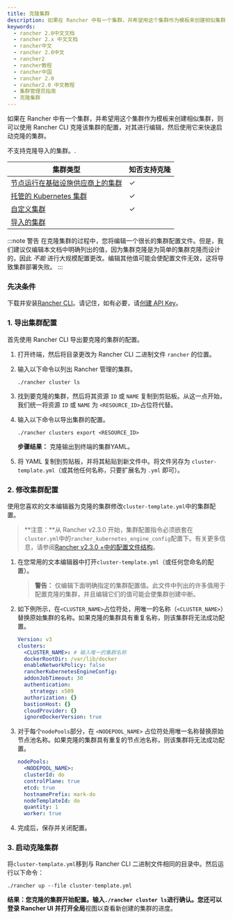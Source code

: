 ```yaml
---
title: 克隆集群
description: 如果在 Rancher 中有一个集群，并希望用这个集群作为模板来创建相似集群，则可以使用 Rancher CLI 克隆该集群的配置，对其进行编辑，然后使用它来快速启动克隆的集群。仅当集群中的节点由基础设施供应商（例如 EC2，Azure 或 DigitalOcean）提供时，才可以克隆集群。Rancher不支持克隆导入的集群，托管的 Kubernetes 集群以及自定义集群。
keywords:
  - rancher 2.0中文文档
  - rancher 2.x 中文文档
  - rancher中文
  - rancher 2.0中文
  - rancher2
  - rancher教程
  - rancher中国
  - rancher 2.0
  - rancher2.0 中文教程
  - 集群管理员指南
  - 克隆集群
---
```


如果在 Rancher 中有一个集群，并希望用这个集群作为模板来创建相似集群，则可以使用 Rancher CLI 克隆该集群的配置，对其进行编辑，然后使用它来快速启动克隆的集群。

不支持克隆导入的集群。.

| 集群类型                                                                                      | 知否支持克隆 |
| --------------------------------------------------------------------------------------------- | ------------ |
| [节点运行在基础设施供应商上的集群](/docs/cluster-provisioning/rke-clusters/node-pools/_index)     | ✓            |
| [托管的 Kubernetes 集群](/docs/cluster-provisioning/hosted-kubernetes-clusters/_index)         | ✓            |
| [自定义集群](/docs/cluster-provisioning/rke-clusters/custom-nodes/_index)                      | ✓            |
| [导入的集群](/docs/cluster-provisioning/imported-clusters/_index)                              |              |

:::note 警告
在克隆集群的过程中，您将编辑一个很长的集群配置文件。但是，我们建议仅编辑本文档中明确列出的值，因为集群克隆是为简单的集群克隆而设计的，因此 _不能_ 进行大规模配置更改。编辑其他值可能会使配置文件无效，这将导致集群部署失败。
:::

### 先决条件

下载并安装[Rancher CLI](/docs/cli/_index)。请记住，如有必要，请[创建 API Key](/docs/user-settings/api-keys/_index)。

### 1. 导出集群配置

首先使用 Rancher CLI 导出要克隆的集群的配置。

1.  打开终端，然后将目录更改为 Rancher CLI 二进制文件 `rancher` 的位置。

2.  输入以下命令以列出 Rancher 管理的集群。

        ./rancher cluster ls

3.  找到要克隆的集群，然后将其资源 `ID` 或 `NAME` 复制到剪贴板。从这一点开始，我们统一将资源 `ID` 或 `NAME` 为 `<RESOURCE_ID>`占位符代替。

4.  输入以下命令以导出集群的配置。

        ./rancher clusters export <RESOURCE_ID>

    **步骤结果：** 克隆输出到终端的集群YAML。

5. 将 YAML 复制到剪贴板，并将其粘贴到新文件中。将文件另存为 `cluster-template.yml`（或其他任何名称，只要扩展名为 `.yml` 即可）。

### 2. 修改集群配置

使用您喜欢的文本编辑器为克隆的集群修改`cluster-template.yml`中的集群配置。

> **注意：**从 Rancher v2.3.0 开始，集群配置指令必须嵌套在`cluster.yml`中的`rancher_kubernetes_engine_config`配置下。有关更多信息，请参阅[Rancher v2.3.0 +中的配置文件结构](/docs/cluster-provisioning/rke-clusters/options/_index)。

1. 在您常用的文本编辑器中打开`cluster-template.yml`（或任何您命名的配置）。

   > **警告：** 仅编辑下面明确指定的集群配置值。此文件中列出的许多值用于配置克隆的集群，并且编辑它们的值可能会使集群创建中断。

1. 如下例所示，在`<CLUSTER_NAME>`占位符处，用唯一的名称（`<CLUSTER_NAME>`）替换原始集群的名称。如果克隆的集群具有重复名称，则该集群将无法成功配置。

   ```yml
   Version: v3
   clusters:
     <CLUSTER_NAME>: # 输入唯一的集群名称
     dockerRootDir: /var/lib/docker
     enableNetworkPolicy: false
     rancherKubernetesEngineConfig:
     addonJobTimeout: 30
     authentication:
       strategy: x509
     authorization: {}
     bastionHost: {}
     cloudProvider: {}
     ignoreDockerVersion: true
   ```

1. 对于每个`nodePools`部分，在 `<NODEPOOL_NAME>` 占位符处用唯一名称替换原始节点池名称。如果克隆的集群具有重复的节点池名称，则该集群将无法成功配置。

   ```yml
   nodePools:
     <NODEPOOL_NAME>:
     clusterId: do
     controlPlane: true
     etcd: true
     hostnamePrefix: mark-do
     nodeTemplateId: do
     quantity: 1
     worker: true
   ```

1. 完成后，保存并关闭配置。

### 3. 启动克隆集群

将`cluster-template.yml`移到与 Rancher CLI 二进制文件相同的目录中。然后运行以下命令：

    ./rancher up --file cluster-template.yml

**结果：**您克隆的集群开始配置。输入`./rancher cluster ls`进行确认。您还可以登录 Rancher UI 并打开**全局**视图以查看新创建的集群的进度。

